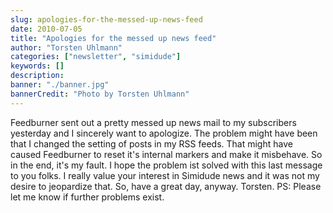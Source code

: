 ```yaml
---
slug: apologies-for-the-messed-up-news-feed
date: 2010-07-05
title: "Apologies for the messed up news feed"
author: "Torsten Uhlmann"
categories: ["newsletter", "simidude"]
keywords: []
description:
banner: "./banner.jpg"
bannerCredit: "Photo by Torsten Uhlmann"
---
```


Feedburner sent out a pretty messed up news mail to my subscribers yesterday and I sincerely want to apologize. The problem might have been that I changed the setting of posts in my RSS feeds. That might have caused Feedburner to reset it's internal markers and make it misbehave. So in the end, it's my fault. I hope the problem ist solved with this last message to you folks. I really value your interest in Simidude news and it was not my desire to jeopardize that. So, have a great day, anyway. Torsten. PS: Please let me know if further problems exist.
